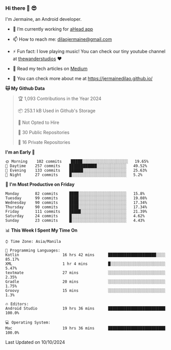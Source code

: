 ### Hi there 👋 😎
I'm Jermaine, an Android developer.

- 🔭 I’m currently working for [aHead app](https://www.ahead-app.com/)

- 📫 How to reach me: dilaojermaine@gmail.com

- ⚡ Fun fact: I love playing music! You can check our tiny youtube channel at [thewanderstudios](https://www.youtube.com/thewanderstudios) ♥️

- 📖 Read my tech articles on [Medium](https://jermainedilao.medium.com/)

- 👀 You can check more about me at https://jermainedilao.github.io/

<!--
**jermainedilao/jermainedilao** is a ✨ _special_ ✨ repository because its `README.md` (this file) appears on your GitHub profile.

Here are some ideas to get you started:

- 🔭 I’m currently working on ...
- 🌱 I’m currently learning ...
- 👯 I’m looking to collaborate on ...
- 🤔 I’m looking for help with ...
- 💬 Ask me about ...
- 📫 How to reach me: ...
- 😄 Pronouns: ...
- ⚡ Fun fact: ...
-->

<!--START_SECTION:waka-->
**🐱 My Github Data** 

> 🏆 1,093 Contributions in the Year 2024
 > 
> 📦 253.1 kB Used in Github's Storage 
 > 
> 🚫 Not Opted to Hire
 > 
> 📜 30 Public Repositories 
 > 
> 🔑 16 Private Repositories  
 > 
**I'm an Early 🐤** 

```text
🌞 Morning    102 commits    █████░░░░░░░░░░░░░░░░░░░░   19.65% 
🌆 Daytime    257 commits    ████████████░░░░░░░░░░░░░   49.52% 
🌃 Evening    133 commits    ██████░░░░░░░░░░░░░░░░░░░   25.63% 
🌙 Night      27 commits     █░░░░░░░░░░░░░░░░░░░░░░░░   5.2%

```
📅 **I'm Most Productive on Friday** 

```text
Monday       82 commits     ████░░░░░░░░░░░░░░░░░░░░░   15.8% 
Tuesday      99 commits     ████░░░░░░░░░░░░░░░░░░░░░   19.08% 
Wednesday    90 commits     ████░░░░░░░░░░░░░░░░░░░░░   17.34% 
Thursday     90 commits     ████░░░░░░░░░░░░░░░░░░░░░   17.34% 
Friday       111 commits    █████░░░░░░░░░░░░░░░░░░░░   21.39% 
Saturday     24 commits     █░░░░░░░░░░░░░░░░░░░░░░░░   4.62% 
Sunday       23 commits     █░░░░░░░░░░░░░░░░░░░░░░░░   4.43%

```


📊 **This Week I Spent My Time On** 

```text
⌚︎ Time Zone: Asia/Manila

💬 Programming Languages: 
Kotlin                   16 hrs 42 mins      █████████████████████░░░░   85.17% 
XML                      1 hr 4 mins         █░░░░░░░░░░░░░░░░░░░░░░░░   5.47% 
textmate                 27 mins             ░░░░░░░░░░░░░░░░░░░░░░░░░   2.35% 
Gradle                   20 mins             ░░░░░░░░░░░░░░░░░░░░░░░░░   1.75% 
Groovy                   15 mins             ░░░░░░░░░░░░░░░░░░░░░░░░░   1.3%

🔥 Editors: 
Android Studio           19 hrs 36 mins      █████████████████████████   100.0%

💻 Operating System: 
Mac                      19 hrs 36 mins      █████████████████████████   100.0%

```


 Last Updated on 10/10/2024
<!--END_SECTION:waka-->
